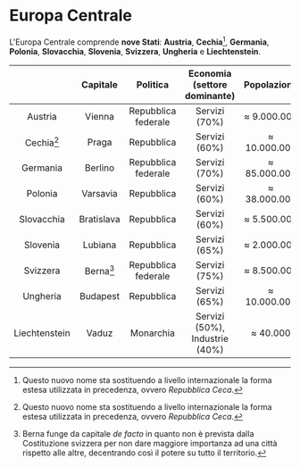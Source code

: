 # Europa Centrale

L'Europa Centrale comprende **nove Stati**: **Austria**, **Cechia**[^1],
**Germania**, **Polonia**, **Slovacchia**, **Slovenia**, **Svizzera**,
**Ungheria** e **Liechtenstein**.

| | Capitale | Politica | Economia (settore dominante) | Popolazione |
| :-: | :-: | :-: | :-: | :-: |
| Austria | Vienna | Repubblica federale | Servizi (70%) | &#8776; 9.000.000 |
| Cechia[^1] | Praga | Repubblica | Servizi (60%) | &#8776; 10.000.000 |
| Germania | Berlino | Repubblica federale | Servizi (70%) | &#8776; 85.000.000 |
| Polonia | Varsavia | Repubblica | Servizi (60%) | &#8776; 38.000.000 |
| Slovacchia | Bratislava | Repubblica | Servizi (60%) | &#8776; 5.500.000 |
| Slovenia | Lubiana | Repubblica | Servizi (65%) | &#8776; 2.000.000 |
| Svizzera | Berna[^2] | Repubblica federale | Servizi (75%) | &#8776; 8.500.000 |
| Ungheria | Budapest | Repubblica | Servizi (65%) | &#8776; 10.000.000 |
| Liechtenstein | Vaduz | Monarchia | Servizi (50%), Industrie (40%) | &#8776; 40.000 |

[^1]: Questo nuovo nome sta sostituendo a livello internazionale la forma estesa
      utilizzata in precedenza, ovvero *Repubblica Ceca*.
[^2]: Berna funge da capitale *de facto* in quanto non è prevista dalla
      Costituzione svizzera per non dare maggiore importanza ad una città
      rispetto alle altre, decentrando così il potere su tutto il territorio.
